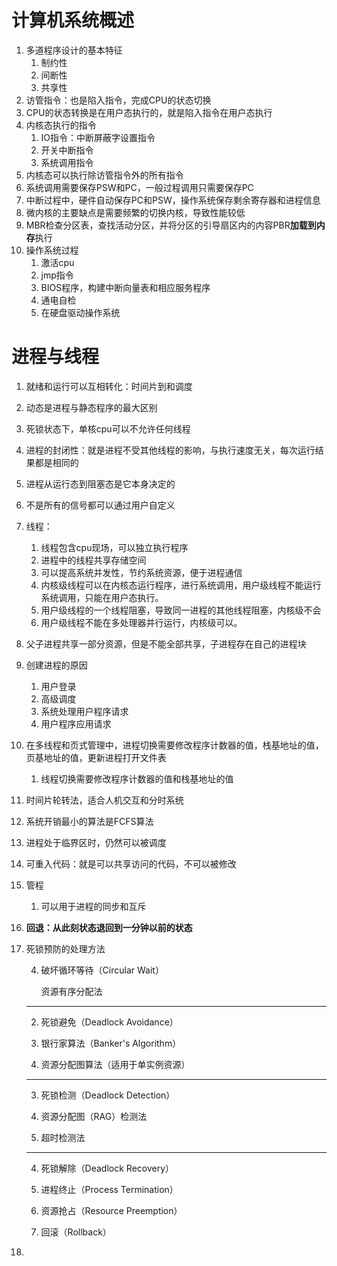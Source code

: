 # 计算机系统概述

1. 多道程序设计的基本特征
   1. 制约性
   2. 间断性
   3. 共享性
2. 访管指令：也是陷入指令，完成CPU的状态切换
3. CPU的状态转换是在用户态执行的，就是陷入指令在用户态执行
4. 内核态执行的指令
   1. IO指令：中断屏蔽字设置指令
   2. 开关中断指令
   3. 系统调用指令
5. 内核态可以执行除访管指令外的所有指令
6. 系统调用需要保存PSW和PC，一般过程调用只需要保存PC
7. 中断过程中，硬件自动保存PC和PSW，操作系统保存剩余寄存器和进程信息
8. 微内核的主要缺点是需要频繁的切换内核，导致性能较低
9. MBR检查分区表，查找活动分区，并将分区的引导扇区内的内容PBR**加载到内存**执行
10. 操作系统过程
    1. 激活cpu
    2. jmp指令
    3. BIOS程序，构建中断向量表和相应服务程序
    4. 通电自检
    5. 在硬盘驱动操作系统

# 进程与线程

1. 就绪和运行可以互相转化：时间片到和调度
2. 动态是进程与静态程序的最大区别
3. 死锁状态下，单核cpu可以不允许任何线程
4. 进程的封闭性：就是进程不受其他线程的影响，与执行速度无关，每次运行结果都是相同的
5. 进程从运行态到阻塞态是它本身决定的
6. 不是所有的信号都可以通过用户自定义
7. 线程：
   1. 线程包含cpu现场，可以独立执行程序
   2. 进程中的线程共享存储空间
   3. 可以提高系统并发性，节约系统资源，便于进程通信
   4. 内核级线程可以在内核态运行程序，进行系统调用，用户级线程不能运行系统调用，只能在用户态执行。
   5. 用户级线程的一个线程阻塞，导致同一进程的其他线程阻塞，内核级不会
   6. 用户级线程不能在多处理器并行运行，内核级可以。
8. 父子进程共享一部分资源，但是不能全部共享，子进程存在自己的进程块
9. 创建进程的原因
   1. 用户登录
   2. 高级调度
   3. 系统处理用户程序请求
   4. 用户程序应用请求
10. 在多线程和页式管理中，进程切换需要修改程序计数器的值，栈基地址的值，页基地址的值，更新进程打开文件表
    1. 线程切换需要修改程序计数器的值和栈基地址的值
11. 时间片轮转法，适合人机交互和分时系统
12. 系统开销最小的算法是FCFS算法
13. 进程处于临界区时，仍然可以被调度
14. 可重入代码：就是可以共享访问的代码，不可以被修改
15. 管程

    1. 可以用于进程的同步和互斥

16. **回退：从此刻状态退回到一分钟以前的状态**

17. 死锁预防的处理方法

    4. 破坏循环等待（Circular Wait）  
       
       资源有序分配法

    ---

    2. 死锁避免（Deadlock Avoidance）

    1. 银行家算法（Banker's Algorithm）  
       
    2. 资源分配图算法（适用于单实例资源）    

    ---

    3. 死锁检测（Deadlock Detection）

    1. 资源分配图（RAG）检测法   
       
    2. 超时检测法  

    ---

    4. 死锁解除（Deadlock Recovery）

    1. 进程终止（Process Termination）  

    2. 资源抢占（Resource Preemption）   

    3. 回滚（Rollback）  

18. 

    